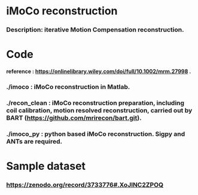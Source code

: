 # iMoCo reconstruction
### Description: iterative Motion Compensation reconstruction.
# Code
#### reference : https://onlinelibrary.wiley.com/doi/full/10.1002/mrm.27998 .
### ./imoco : iMoCo reconstruction in Matlab.
### ./recon_clean : iMoCo reconstruction preparation, including coil calibration, motion resolved reconstruction, carried out by BART (https://github.com/mrirecon/bart.git).
### ./imoco_py : python based iMoCo reconstruction. Sigpy and ANTs are required.
# Sample dataset
### https://zenodo.org/record/3733776#.XoJlNC2ZPOQ
